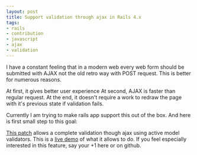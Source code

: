 ```yaml
---
layout: post
title: Support validation through ajax in Rails 4.x
tags: 
- rails
- contribution
- javascript
- ajax
- validation
---        
```


I have a constant feeling that in a modern web every web form should be submitted with AJAX not the old retro way with POST request. This is better for numerous reasons.
                                                                                                                                         
At first, it gives better user experience
At second, AJAX is faster than regular request.
At the end,  it doesn't require a work to redraw the page with it's previous state if validation fails.

Currently I am trying to make rails app support this out of the box.
And here is first small step to this goal:

[This patch](https://github.com/rails/rails/pull/8638) allows a complete validation though ajax using active model validators.
This is a [live demo](http://rails-ajax-validation.herokuapp.com/developers/new) of what it allows to do.
If you feel especially interested in this feature, say your +1 here or on github.

<!--more-->
